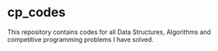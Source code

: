 # cp_codes
This repository contains codes for all Data Structures, Algorithms and competitive programming problems I have solved.
